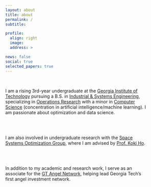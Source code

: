 ```yaml
---
layout: about
title: about
permalink: /
subtitle:

profile:
  align: right
  image: 
  address: >

news: false
social: true
selected_papers: true
---
```


<!-- Style for seamless dark mode transitions -->
<style>
  body {
    background: var(--global-bg-color);
    color: var(--global-text-color);
    transition: background 0.4s cubic-bezier(.4,0,.2,1), color 0.4s cubic-bezier(.4,0,.2,1);
  }
  .content-container {
    width: 50vw;
    min-width: 320px;
    max-width: 650px;
    margin-right: 2vw;
    position: relative;
    z-index: 1;
    background: transparent; /* transparent for seamless transition */
    color: var(--global-text-color);
    padding: 2rem 2rem 2rem 0;
    box-sizing: border-box;
    transition: background 0.4s cubic-bezier(.4,0,.2,1), color 0.4s cubic-bezier(.4,0,.2,1);
  }
  @media (max-width: 900px) {
    .content-container {
      width: 100vw;
      margin-right: 0;
      padding: 1rem 0.5rem;
    }
    #neural-net {
      display: none;
    }
  }
  #neural-net {
    pointer-events: none;
    background: transparent !important;
    transition: background 0.4s cubic-bezier(.4,0,.2,1);
  }
</style>

<div class="content-container">
I am a rising 3rd-year undergraduate at the <a href="http://gatech.edu">Georgia Institute of Technology</a> pursuing a B.S. in <a href="https://www.isye.gatech.edu/">Industrial &amp; Systems Engineering</a>, specializing in <a href="https://www.isye.gatech.edu/academics/undergraduate/degrees/operations-research">Operations Research</a> with a minor in <a href="https://www.cc.gatech.edu/">Computer Science</a> (concentration in artificial intelligence/machine learning). I am passionate about optimization and data science.

<br><br>

I am also involved in undergraduate research with the <a href="https://ssog.ae.gatech.edu/">Space Systems Optimization Group</a>, where I am advised by <a href="https://ae.gatech.edu/directory/person/koki-ho">Prof. Koki Ho</a>.

<br><br>

In addition to my academic and research work, I serve as an associate for the <a href="https://gtangelnetwork.com">GT Angel Network</a>, helping lead Georgia Tech’s first angel investment network.
</div>

<!-- Particles container for right-side neural net effect -->
<div id="neural-net" style="position: fixed; top: 0; right: 0; width: 40vw; height: 60vh; z-index: -1; pointer-events: none; background: transparent;"></div>

<!-- tsParticles via CDN and theme-aware support -->
<script src="https://cdn.jsdelivr.net/npm/tsparticles@1.37.0/tsparticles.min.js"></script>
<script>
  // Helper to read a CSS variable from :root
  function getCssVar(name) {
    return getComputedStyle(document.documentElement).getPropertyValue(name).trim();
  }

  function getParticleColors() {
    return {
      particleColor: getCssVar('--global-theme-color') || "#FCC",
      linkColor: getCssVar('--global-theme-color') || "#999"
    };
  }

  // Initial load
  tsParticles.load("neural-net", {
    fullScreen: { enable: false },
    background: { color: "transparent" }, // transparent for seamless transition
    particles: {
      number: {
        value: 85,
        density: { enable: true, value_area: 600 }
      },
      color: { value: getCssVar('--global-theme-color') || "#FCC" },
      shape: { type: "circle" },
      opacity: { value: 0.2 },
      size: { value: 6 },
      links: {
        enable: true,
        distance: 250,
        color: getCssVar('--global-theme-color') || "#999",
        opacity: 0.25,
        width: 1
      },
      move: {
        enable: true,
        speed: 0.8,
        direction: "none",
        straight: false,
        outModes: { default: "bounce" },
        attract: { enable: false }
      },
      rotate: {
        value: { min: 0, max: 360 },
        direction: "random",
        animation: {
          enable: true,
          speed: 10,
          sync: false
        }
      }
    },
    interactivity: {
      events: {
        onhover: { enable: true, mode: "grab" },
        onclick: { enable: true, mode: "push" },
        resize: true
      },
      modes: {
        grab: { distance: 140, line_linked: { opacity: 0.2 } },
        push: { particles_nb: 4 }
      }
    },
    retina_detect: true
  }).then((container) => {
    // Listen for theme changes and update particle/link colors
    const observer = new MutationObserver(() => {
      const {particleColor, linkColor} = getParticleColors();
      container.options.particles.color.value = particleColor;
      container.options.particles.links.color = linkColor;
      container.refresh();
    });
    observer.observe(document.documentElement, { attributes: true, attributeFilter: ['data-theme'] });

    // Optional: re-sync on page show (bfcache)
    window.addEventListener('pageshow', () => {
      const {particleColor, linkColor} = getParticleColors();
      container.options.particles.color.value = particleColor;
      container.options.particles.links.color = linkColor;
      container.refresh();
    });
  });
</script>
